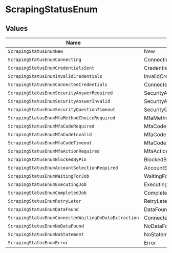 # ScrapingStatusEnum


## Values

| Name                                                 | Value                                                |
| ---------------------------------------------------- | ---------------------------------------------------- |
| `ScrapingStatusEnumNew`                              | New                                                  |
| `ScrapingStatusEnumConnecting`                       | Connecting                                           |
| `ScrapingStatusEnumCredentialsSent`                  | CredentialsSent                                      |
| `ScrapingStatusEnumInvalidCredentials`               | InvalidCredentials                                   |
| `ScrapingStatusEnumConnectedCredentials`             | ConnectedCredentials                                 |
| `ScrapingStatusEnumSecurityAnswerRequired`           | SecurityAnswerRequired                               |
| `ScrapingStatusEnumSecurityAnswerInvalid`            | SecurityAnswerInvalid                                |
| `ScrapingStatusEnumSecurityQuestionTimeout`          | SecurityQuestionTimeout                              |
| `ScrapingStatusEnumMfaMethodChoiceRequired`          | MfaMethodChoiceRequired                              |
| `ScrapingStatusEnumMfaCodeRequired`                  | MfaCodeRequired                                      |
| `ScrapingStatusEnumMfaCodeInvalid`                   | MfaCodeInvalid                                       |
| `ScrapingStatusEnumMfaCodeTimeout`                   | MfaCodeTimeout                                       |
| `ScrapingStatusEnumMfaActionRequired`                | MfaActionRequired                                    |
| `ScrapingStatusEnumBlockedByPin`                     | BlockedByPin                                         |
| `ScrapingStatusEnumAccountSelectionRequired`         | AccountSelectionRequired                             |
| `ScrapingStatusEnumWaitingForJob`                    | WaitingForJob                                        |
| `ScrapingStatusEnumExecutingJob`                     | ExecutingJob                                         |
| `ScrapingStatusEnumCompletedJob`                     | CompletedJob                                         |
| `ScrapingStatusEnumRetryLater`                       | RetryLater                                           |
| `ScrapingStatusEnumDataFound`                        | DataFound                                            |
| `ScrapingStatusEnumConnectedWaitingOnDataExtraction` | ConnectedWaitingOnDataExtraction                     |
| `ScrapingStatusEnumNoDataFound`                      | NoDataFound                                          |
| `ScrapingStatusEnumNoStatement`                      | NoStatement                                          |
| `ScrapingStatusEnumError`                            | Error                                                |